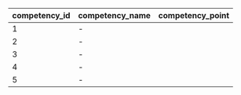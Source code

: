 
| competency_id | competency_name | competency_point |
|--------|------------|------------|
| 1      | -          |            |
| 2      | -          |            |
| 3      | -          |            |
| 4      | -          |            |
| 5      | -          |            |
